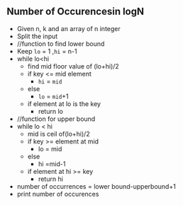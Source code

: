 ## Number of Occurencesin logN

- Given n, k and an array of n integer
- Split the input
- //function to find lower bound
- Keep `lo` = 1 ,`hi` = n-1
- while lo<hi
  - find mid  floor value of (lo+hi)/2
  - if key <= mid element
    - `hi` = `mid`
  - else
    - `lo` = `mid`+1
  - if element at lo is the key
    - return lo
- //function for upper bound
- while lo < hi
  - mid is ceil of(lo+hi)/2
  - if key >= element at mid
    - lo = mid
  - else
    -  hi =mid-1
  - if element at hi >= key
    - return hi
- number of occurrences = lower bound-upperbound+1
- print number of occurences